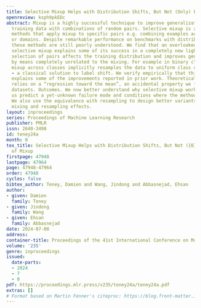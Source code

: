 ```yaml
---
title: Selective Mixup Helps with Distribution Shifts, But Not (Only) because of Mixup
openreview: ksph9pkEDc
abstract: Mixup is a highly successful technique to improve generalization by augmenting
  training data with combinations of random pairs. Selective mixup is a family of
  methods that apply mixup to specific pairs e.g. combining examples across classes
  or domains. Despite remarkable performance on benchmarks with distribution shifts,
  these methods are still poorly understood. We find that an overlooked aspect of
  selective mixup explains some of its success in a completely new light. The non-random
  selection of pairs affects the training distribution and improves generalization
  by means completely unrelated to the mixing. For example in binary classification,
  mixup across classes implicitly resamples the data to uniform class distribution
  - a classical solution to label shift. We verify empirically that this resampling
  explains some of the improvements reported in prior work. Theoretically, the effect
  relies on a “regression toward the mean”, an accidental property we find in several
  datasets. Outcomes. We now better understand why selective mixup works. This lets
  us predict a yet-unknown failure mode and conditions where the method is detrimental.
  We also use the equivalence with resampling to design better variants that combine
  mixing and resampling effects.
layout: inproceedings
series: Proceedings of Machine Learning Research
publisher: PMLR
issn: 2640-3498
id: teney24a
month: 0
tex_title: Selective Mixup Helps with Distribution Shifts, But Not ({O}nly) because
  of Mixup
firstpage: 47948
lastpage: 47964
page: 47948-47964
order: 47948
cycles: false
bibtex_author: Teney, Damien and Wang, Jindong and Abbasnejad, Ehsan
author:
- given: Damien
  family: Teney
- given: Jindong
  family: Wang
- given: Ehsan
  family: Abbasnejad
date: 2024-07-08
address:
container-title: Proceedings of the 41st International Conference on Machine Learning
volume: '235'
genre: inproceedings
issued:
  date-parts:
  - 2024
  - 7
  - 8
pdf: https://proceedings.mlr.press/v235/teney24a/teney24a.pdf
extras: []
# Format based on Martin Fenner's citeproc: https://blog.front-matter.io/posts/citeproc-yaml-for-bibliographies/
---
```


